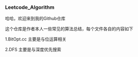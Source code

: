 ### Leetcode_Algorithm
哈哈，欢迎来到我的Github仓库

这个仓库是作者本人一些常见的算法总结，每个文件各自的内容如下

1.BitOpt.cc 主要是与位运算相关

2.DFS 主要是与深度优先搜索
